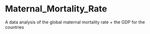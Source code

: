 # Maternal_Mortality_Rate
A data analysis of the global maternal mortality rate + the GDP for the countries
